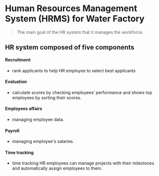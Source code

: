 
# Human Resources Management System (HRMS) for Water Factory
> The main goal of the HR system that it manages the workforce.
## HR system composed of five components
#### Recruitment 
- rank applicants to help HR employee to select best applicants
#### Evaluation 
- calculate scores by checking employees’ performance and shows top employees by sorting their scores.
#### Employees affairs 
- managing employee data.
#### Payroll
- managing employee's salaries.
#### Time tracking
- time tracking HR employees can manage projects with their milestones and automatically assign employees to them.
